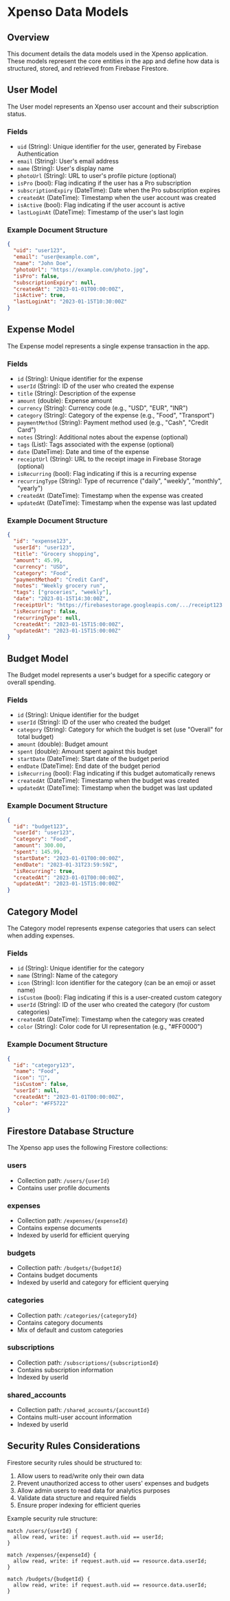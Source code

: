 # Xpenso Data Models

## Overview
This document details the data models used in the Xpenso application. These models represent the core entities in the app and define how data is structured, stored, and retrieved from Firebase Firestore.

## User Model

The User model represents an Xpenso user account and their subscription status.

### Fields
- `uid` (String): Unique identifier for the user, generated by Firebase Authentication
- `email` (String): User's email address
- `name` (String): User's display name
- `photoUrl` (String): URL to user's profile picture (optional)
- `isPro` (bool): Flag indicating if the user has a Pro subscription
- `subscriptionExpiry` (DateTime): Date when the Pro subscription expires
- `createdAt` (DateTime): Timestamp when the user account was created
- `isActive` (bool): Flag indicating if the user account is active
- `lastLoginAt` (DateTime): Timestamp of the user's last login

### Example Document Structure
```json
{
  "uid": "user123",
  "email": "user@example.com",
  "name": "John Doe",
  "photoUrl": "https://example.com/photo.jpg",
  "isPro": false,
  "subscriptionExpiry": null,
  "createdAt": "2023-01-01T00:00:00Z",
  "isActive": true,
  "lastLoginAt": "2023-01-15T10:30:00Z"
}
```

## Expense Model

The Expense model represents a single expense transaction in the app.

### Fields
- `id` (String): Unique identifier for the expense
- `userId` (String): ID of the user who created the expense
- `title` (String): Description of the expense
- `amount` (double): Expense amount
- `currency` (String): Currency code (e.g., "USD", "EUR", "INR")
- `category` (String): Category of the expense (e.g., "Food", "Transport")
- `paymentMethod` (String): Payment method used (e.g., "Cash", "Credit Card")
- `notes` (String): Additional notes about the expense (optional)
- `tags` (List<String>): Tags associated with the expense (optional)
- `date` (DateTime): Date and time of the expense
- `receiptUrl` (String): URL to the receipt image in Firebase Storage (optional)
- `isRecurring` (bool): Flag indicating if this is a recurring expense
- `recurringType` (String): Type of recurrence ("daily", "weekly", "monthly", "yearly")
- `createdAt` (DateTime): Timestamp when the expense was created
- `updatedAt` (DateTime): Timestamp when the expense was last updated

### Example Document Structure
```json
{
  "id": "expense123",
  "userId": "user123",
  "title": "Grocery shopping",
  "amount": 45.99,
  "currency": "USD",
  "category": "Food",
  "paymentMethod": "Credit Card",
  "notes": "Weekly grocery run",
  "tags": ["groceries", "weekly"],
  "date": "2023-01-15T14:30:00Z",
  "receiptUrl": "https://firebasestorage.googleapis.com/.../receipt123.jpg",
  "isRecurring": false,
  "recurringType": null,
  "createdAt": "2023-01-15T15:00:00Z",
  "updatedAt": "2023-01-15T15:00:00Z"
}
```

## Budget Model

The Budget model represents a user's budget for a specific category or overall spending.

### Fields
- `id` (String): Unique identifier for the budget
- `userId` (String): ID of the user who created the budget
- `category` (String): Category for which the budget is set (use "Overall" for total budget)
- `amount` (double): Budget amount
- `spent` (double): Amount spent against this budget
- `startDate` (DateTime): Start date of the budget period
- `endDate` (DateTime): End date of the budget period
- `isRecurring` (bool): Flag indicating if this budget automatically renews
- `createdAt` (DateTime): Timestamp when the budget was created
- `updatedAt` (DateTime): Timestamp when the budget was last updated

### Example Document Structure
```json
{
  "id": "budget123",
  "userId": "user123",
  "category": "Food",
  "amount": 300.00,
  "spent": 145.99,
  "startDate": "2023-01-01T00:00:00Z",
  "endDate": "2023-01-31T23:59:59Z",
  "isRecurring": true,
  "createdAt": "2023-01-01T00:00:00Z",
  "updatedAt": "2023-01-15T15:00:00Z"
}
```

## Category Model

The Category model represents expense categories that users can select when adding expenses.

### Fields
- `id` (String): Unique identifier for the category
- `name` (String): Name of the category
- `icon` (String): Icon identifier for the category (can be an emoji or asset name)
- `isCustom` (bool): Flag indicating if this is a user-created custom category
- `userId` (String): ID of the user who created the category (for custom categories)
- `createdAt` (DateTime): Timestamp when the category was created
- `color` (String): Color code for UI representation (e.g., "#FF0000")

### Example Document Structure
```json
{
  "id": "category123",
  "name": "Food",
  "icon": "🍔",
  "isCustom": false,
  "userId": null,
  "createdAt": "2023-01-01T00:00:00Z",
  "color": "#FF5722"
}
```

## Firestore Database Structure

The Xpenso app uses the following Firestore collections:

### users
- Collection path: `/users/{userId}`
- Contains user profile documents

### expenses
- Collection path: `/expenses/{expenseId}`
- Contains expense documents
- Indexed by userId for efficient querying

### budgets
- Collection path: `/budgets/{budgetId}`
- Contains budget documents
- Indexed by userId and category for efficient querying

### categories
- Collection path: `/categories/{categoryId}`
- Contains category documents
- Mix of default and custom categories

### subscriptions
- Collection path: `/subscriptions/{subscriptionId}`
- Contains subscription information
- Indexed by userId

### shared_accounts
- Collection path: `/shared_accounts/{accountId}`
- Contains multi-user account information
- Indexed by userId

## Security Rules Considerations

Firestore security rules should be structured to:

1. Allow users to read/write only their own data
2. Prevent unauthorized access to other users' expenses and budgets
3. Allow admin users to read data for analytics purposes
4. Validate data structure and required fields
5. Ensure proper indexing for efficient queries

Example security rule structure:
```
match /users/{userId} {
  allow read, write: if request.auth.uid == userId;
}

match /expenses/{expenseId} {
  allow read, write: if request.auth.uid == resource.data.userId;
}

match /budgets/{budgetId} {
  allow read, write: if request.auth.uid == resource.data.userId;
}